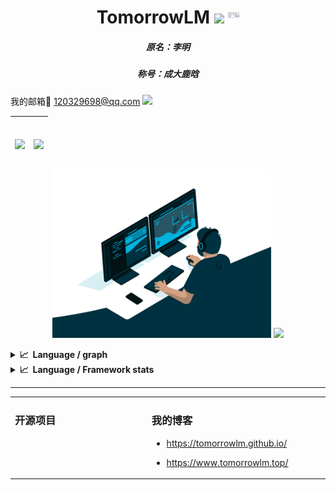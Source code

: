 <h1 align="center">
 TomorrowLM <img src="https://github.com/blackcater/blackcater/raw/main/images/Hi.gif" height="32" />
 <a href="mailto:120329698@qq.com">
   <img width="18" height="18" src="https://raw.githubusercontent.com/jaywcjlove/jaywcjlove/master/imgs/mail.svg?sanitize=true" />
 </a>
</h1>  
<h5 align="center"> 原名：李明 </h5>  
<h5 align="center"> 称号：成大鹿晗</h5>  

 我的邮箱:email: [120329698@qq.com](mailto:120329698@qq.com)
 <img src="https://media.giphy.com/media/WUlplcMpOCEmTGBtBW/giphy.gif" width="30"> 

| <p align="center"><br/>  <img align="center" src="https://github-readme-stats.vercel.app/api?username=TomorrowLM&show_icons=true&theme=buefy&hide_border=true"/><br/></p> | <p align="center"><br/>  <img align="center" src="https://github-readme-stats.vercel.app/api/top-langs/?username=TomorrowLM&layout=compact&hide=html&theme=buefy&hide_border=true"/><br/></p> |
| ------------------------------------------------------------ | ------------------------------------------------------------ |


<p align="center">
<img  alt="GIF" src="https://github.com/likaia/likaia/blob/main/code.gif" width="350" height="270" />
<img src="https://github-readme-stats.vercel.app/api/wakatime?username=TomorrowLM&&langs_count=8" />
</p>

<details>
<summary><b>📈&nbsp;&nbsp;Language&nbsp;/&nbsp;graph</b></summary>
<br/>
<img src="https://activity-graph.herokuapp.com/graph?username=TomorrowLM&theme=dracula"/>
</details>

<details>
  <summary><b>📈&nbsp;&nbsp;Language&nbsp;/&nbsp;Framework stats</b></summary>
  <br/>
  <a href='https://profile.codersrank.io/user/tomorrowlm/'>
  <img src='http://cr-skills-chart-widget.azurewebsites.net/api/api?username=TomorrowLM&padding=30&skills=angular,batchfile,c,C%23,coffeescript,dart,go,html,json,java,javascript,less,mysql,php,pandas,perl,python,reactjs,scss,shell,svelte,swift,typescript,vue'>
  </a>

</details>

------


<table align="center"><tr>
<td valign="top" width="33%">





### 开源项目  

</td>
<td valign="top" width="33%">

### 我的博客

- https://tomorrowlm.github.io/

- https://www.tomorrowlm.top/

</td>
</tr></table>
